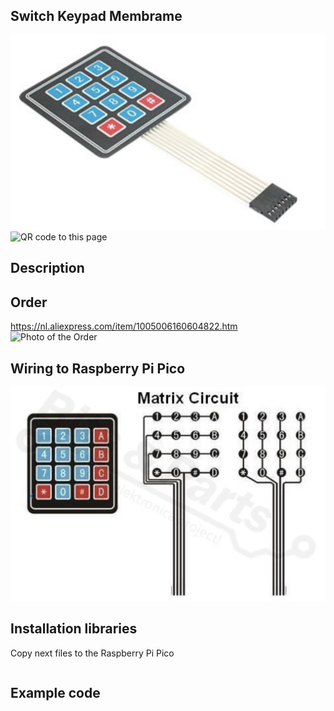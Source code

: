 ## Switch Keypad Membrame

<img src="Keypad_Photo.jpg" alt="Photo of the component">
<img src="Keypad_QR_code.jpg" alt="QR code to this page" width="80" height="80">

## Description

## Order
<a href="https://nl.aliexpress.com/item/1005006160604822.html">https://nl.aliexpress.com/item/1005006160604822.htm</a>
<img src="Keypad_Order.jpg" alt="Photo of the Order">


## Wiring to Raspberry Pi Pico
<img src="Keypad_Wires.jpg" alt="Wiring" >

## Installation libraries
Copy next files to the Raspberry Pi Pico

```bash

```

## Example code
```python



```



